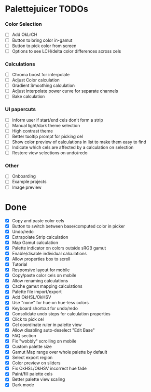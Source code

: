 # Palettejuicer TODOs

### Color Selection

- [ ] Add OkLrCH
- [ ] Button to bring color in-gamut
- [ ] Button to pick color from screen
- [ ] Options to see LCH/delta color differences across cels

### Calculations

- [ ] Chroma boost for interpolate
- [ ] Adjust Color calculation
- [ ] Gradient Smoothing calculation
- [ ] Adjust interpolate power curve for separate channels
- [ ] Bake calculation

### UI papercuts

- [ ] Inform user if start/end cels don't form a strip
- [ ] Manual light/dark theme selection
- [ ] High contrast theme
- [ ] Better tooltip prompt for picking cel
- [ ] Show color preview of calculations in list to make them easy to find
- [ ] Indicate which cels are affected by a calculation on selection
- [ ] Restore view selections on undo/redo

### Other

- [ ] Onboarding
- [ ] Example projects
- [ ] Image preview

# Done

- [x] Copy and paste color cels
- [x] Button to switch between base/computed color in picker
- [x] Undo/redo
- [x] Extrapolate Strip calculation
- [x] Map Gamut calculation
- [x] Palette indicator on colors outside sRGB gamut
- [x] Enable/disable individual calculations
- [x] Allow properties box to scroll
- [x] Tutorial
- [x] Responsive layout for mobile
- [x] Copy/paste color cels on mobile
- [x] Allow renaming calculations
- [x] Cache gamut mapping calculations
- [x] Palette file import/export
- [x] Add OkHSL/OkHSV
- [x] Use "none" for hue on hue-less colors
- [x] Keyboard shortcut for undo/redo
- [x] Consolidate undo steps for calculation properties
- [x] Click to pick cel
- [x] Cel coordinate ruler in palette view
- [x] Allow disabling auto-deselect "Edit Base"
- [x] FAQ section
- [x] Fix "wobbly" scrolling on mobile
- [x] Custom palette size
- [x] Gamut Map range over whole palette by default
- [x] Select export region
- [x] Color preview on sliders
- [x] Fix OkHSL/OkHSV incorrect hue fade
- [x] Paint/fill palette cels
- [x] Better palette view scaling
- [x] Dark mode
